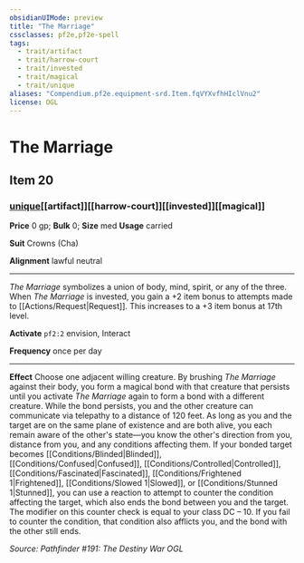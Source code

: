 ```yaml
---
obsidianUIMode: preview
title: "The Marriage"
cssclasses: pf2e,pf2e-spell
tags:
  - trait/artifact
  - trait/harrow-court
  - trait/invested
  - trait/magical
  - trait/unique
aliases: "Compendium.pf2e.equipment-srd.Item.fqVYXvfhHIclVnu2"
license: OGL
---
```

# The Marriage
## Item 20
### [unique](unique "Unique Rarity Trait")[[artifact]][[harrow-court]][[invested]][[magical]]


**Price** 0 gp; 
**Bulk** 0; **Size** med
**Usage** carried

**Suit** Crowns (Cha)

**Alignment** lawful neutral

* * *

_The Marriage_ symbolizes a union of body, mind, spirit, or any of the three. When _The Marriage_ is invested, you gain a +2 item bonus to attempts made to [[Actions/Request|Request]]. This increases to a +3 item bonus at 17th level.

**Activate** `pf2:2` envision, Interact

**Frequency** once per day

* * *

**Effect** Choose one adjacent willing creature. By brushing _The Marriage_ against their body, you form a magical bond with that creature that persists until you activate _The Marriage_ again to form a bond with a different creature. While the bond persists, you and the other creature can communicate via telepathy to a distance of 120 feet. As long as you and the target are on the same plane of existence and are both alive, you each remain aware of the other's state—you know the other's direction from you, distance from you, and any conditions affecting them. If your bonded target becomes [[Conditions/Blinded|Blinded]], [[Conditions/Confused|Confused]], [[Conditions/Controlled|Controlled]], [[Conditions/Fascinated|Fascinated]], [[Conditions/Frightened 1|Frightened]], [[Conditions/Slowed 1|Slowed]], or [[Conditions/Stunned 1|Stunned]], you can use a reaction to attempt to counter the condition affecting the target, which also ends the bond between you and the target. The modifier on this counter check is equal to your class DC – 10. If you fail to counter the condition, that condition also afflicts you, and the bond with the other still ends.

*Source: Pathfinder #191: The Destiny War*
*OGL*